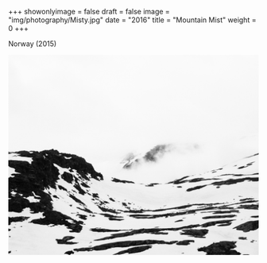 +++
showonlyimage = false
draft = false
image = "img/photography/Misty.jpg"
date = "2016"
title = "Mountain Mist"
weight = 0
+++

Norway (2015)

<!--more-->


![figure1][1]

[1]: /img/photography/Misty.jpg